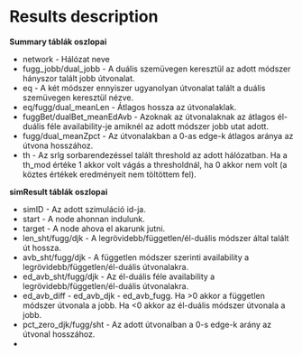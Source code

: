 # Results description
**Summary táblák oszlopai**
- network - Hálózat neve
- fugg_jobb/dual_jobb - A duális szemüvegen keresztül az adott módszer hányszor talált jobb útvonalat.
- eq - A két módszer ennyiszer ugyanolyan útvonalat talált a duális szemüvegen keresztül nézve.
- eq/fugg/dual_meanLen - Átlagos hossza az útvonalaklak.
- fuggBet/dualBet_meanEdAvb - Azoknak az útvonalaknak az átlagos él-duális féle availability-je amiknél az adott módszer jobb utat adott.
- fugg/dual_meanZpct - Az útvonalakban a 0-as edge-k átlagos aránya az útvona hosszához.
- th - Az srlg sorbarendezéssel talált threshold az adott hálózatban. Ha a th_mod értéke 1 akkor volt vágás a thresholdnál, ha 0 akkor nem volt (a köztes értékek eredményeit nem töltöttem fel).

**simResult táblák oszlopai**
- simID - Az adott szimuláció id-ja.
- start - A node ahonnan indulunk.
- target - A node ahova el akarunk jutni.
- len_sht/fugg/djk - A legrövidebb/független/él-duális módszer által talált út hossza.
- avb_sht/fugg/djk - A független módszer szerinti  availability a legrövidebb/független/él-duális útvonalakra.
- ed_avb_sht/fugg/djk - Az él-duális féle availability a legrövidebb/független/él-duális útvonalakra.
- ed_avb_diff - ed_avb_djk - ed_avb_fugg. Ha >0 akkor a független módszer útvonala a jobb. Ha <0 akkor az él-duális módszer útvonala a jobb.
- pct_zero_djk/fugg/sht - Az adott útvonalban a 0-s edge-k arány az útvonal hosszához.
- 
